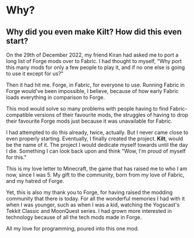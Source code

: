# Why?
## Why did you even make Kilt? How did this even start?

On the 29th of December 2022, my friend Kiran had asked me to port 
a long list of Forge mods over to Fabric. I had thought to myself,
"Why port this many mods for only a few people to play it, and if no
one else is going to use it except for us?"

Then it had hit me. Forge, in Fabric, for everyone to use.
Running Fabric in Forge would've been impossible, I believe,
because of how early Fabric loads everything in comparison to Forge.

This mod would solve so many problems with people having to
find Fabric-compatible versions of their favourite mods,
the struggles of having to drop their favourite Forge mods
just because it was unavailable for Fabric.

I had attempted to do this already, twice, actually. But I never
came close to even properly starting. Eventually, I finally
created the project. **Kilt**, would be the name of it. 
The project I would dedicate myself towards until the day
I die. Something I can look back upon and think "Wow, I'm proud
of myself for this."

This is my love letter to Minecraft,
the game that has raised me to who I am now, since I was 5.
My gift to the community, born from my love of Fabric, and
my hatred of Forge.

Yet, this is also my thank you to Forge, for having raised
the modding community that there is today. For all the
wonderful memories I had with it when I was younger,
such as when I was a kid, watching the Yogscast's
Tekkit Classic and MoonQuest series. I had grown more
interested in technology because of all the tech mods made
in Forge.

All my love for programming, poured into this one mod.